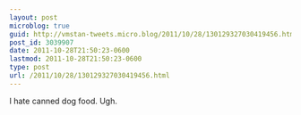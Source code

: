 ```yaml
---
layout: post
microblog: true
guid: http://vmstan-tweets.micro.blog/2011/10/28/130129327030419456.html
post_id: 3039907
date: 2011-10-28T21:50:23-0600
lastmod: 2011-10-28T21:50:23-0600
type: post
url: /2011/10/28/130129327030419456.html
---
```

I hate canned dog food. Ugh.
